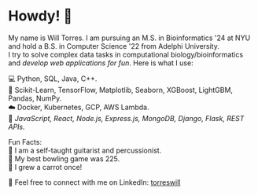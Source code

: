 # Howdy! 🤠

My name is Will Torres. I am pursuing an M.S. in Bioinformatics '24 at NYU and hold a B.S. in Computer Science '22 from Adelphi University.  
I try to solve complex data tasks in computational biology/bioinformatics and _develop web applications for fun_. Here is what I use:

💻 Python, SQL, Java, C++.  
🧰 Scikit-Learn, TensorFlow, Matplotlib, Seaborn, XGBoost, LightGBM, Pandas, NumPy.  
☁️ Docker, Kubernetes, GCP, AWS Lambda.  
🎨 _JavaScript, React, Node.js, Express.js, MongoDB, Django, Flask, REST APIs._

Fun Facts:  
🎼 I am a self-taught guitarist and percussionist.  
🎳 My best bowling game was 225.  
🥕 I grew a carrot once!

💬 Feel free to connect with me on LinkedIn: [torreswill](https://www.linkedin.com/in/torreswill)
